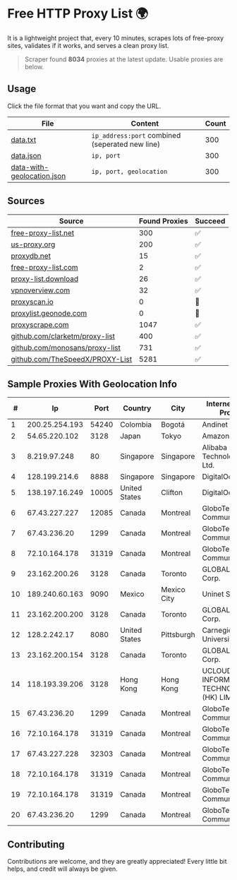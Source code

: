 
# Free HTTP Proxy List 🌍

It is a lightweight project that, every 10 minutes, scrapes lots of free-proxy sites, validates if it works, and serves a clean proxy list.


> Scraper found **8034** proxies at the latest update. Usable proxies are below.

## Usage

Click the file format that you want and copy the URL.


|File|Content|Count|
|----|-------|-----|
|[data.txt](https://raw.githubusercontent.com/themiralay/Proxy-List-World/master/data.txt)|`ip_address:port` combined (seperated new line)|300|
|[data.json](https://raw.githubusercontent.com/themiralay/Proxy-List-World/master/data.json)|`ip, port`|300|
|[data-with-geolocation.json](https://raw.githubusercontent.com/themiralay/Proxy-List-World/master/data-with-geolocation.json)|`ip, port, geolocation`|300|

## Sources

|Source|Found Proxies|Succeed|
|------|-------------|-------|
|[free-proxy-list.net](https://free-proxy-list.net)|300|✅|
|[us-proxy.org](https://www.us-proxy.org)|200|✅|
|[proxydb.net](http://proxydb.net)|15|✅|
|[free-proxy-list.com](https://free-proxy-list.com/?page=&port=&type%5B%5D=http&type%5B%5D=https&up_time=0&search=Search)|2|✅|
|[proxy-list.download](https://www.proxy-list.download/HTTP)|26|✅|
|[vpnoverview.com](https://vpnoverview.com/privacy/anonymous-browsing/free-proxy-servers)|32|✅|
|[proxyscan.io](https://www.proxyscan.io)|0|🚫|
|[proxylist.geonode.com](https://proxylist.geonode.com/api/proxy-list?limit=300&page=1&sort_by=lastChecked&sort_type=desc&protocols=http,https)|0|🚫|
|[proxyscrape.com](https://api.proxyscrape.com/v2/?request=displayproxies&protocol=http&timeout=10000&country=all&ssl=all&anonymity=all)|1047|✅|
|[github.com/clarketm/proxy-list](https://raw.githubusercontent.com/clarketm/proxy-list/master/proxy-list-raw.txt)|400|✅|
|[github.com/monosans/proxy-list](https://raw.githubusercontent.com/monosans/proxy-list/main/proxies/http.txt)|731|✅|
|[github.com/TheSpeedX/PROXY-List](https://raw.githubusercontent.com/TheSpeedX/PROXY-List/master/http.txt)|5281|✅|


## Sample Proxies With Geolocation Info

|#|Ip|Port|Country|City|Internet Service Provider|
|-|--|----|-------|----|-------------------------|
|1|200.25.254.193|54240|Colombia|Bogotá|Andinet ON Line|
|2|54.65.220.102|3128|Japan|Tokyo|Amazon.com, Inc.|
|3|8.219.97.248|80|Singapore|Singapore|Alibaba (US) Technology Co., Ltd.|
|4|128.199.214.6|8888|Singapore|Singapore|DigitalOcean, LLC|
|5|138.197.16.249|10005|United States|Clifton|DigitalOcean, LLC|
|6|67.43.227.227|12085|Canada|Montreal|GloboTech Communications|
|7|67.43.236.20|1299|Canada|Montreal|GloboTech Communications|
|8|72.10.164.178|31319|Canada|Montreal|GloboTech Communications|
|9|23.162.200.26|3128|Canada|Toronto|GLOBALTELEHOST Corp.|
|10|189.240.60.163|9090|Mexico|Mexico City|Uninet S.A. de C.V.|
|11|23.162.200.200|3128|Canada|Toronto|GLOBALTELEHOST Corp.|
|12|128.2.242.17|8080|United States|Pittsburgh|Carnegie Mellon University|
|13|23.162.200.154|3128|Canada|Toronto|GLOBALTELEHOST Corp.|
|14|118.193.39.206|3128|Hong Kong|Hong Kong|UCLOUD INFORMATION TECHNOLOGY (HK) LIMITED|
|15|67.43.236.20|1299|Canada|Montreal|GloboTech Communications|
|16|72.10.164.178|31319|Canada|Montreal|GloboTech Communications|
|17|67.43.227.228|32303|Canada|Montreal|GloboTech Communications|
|18|72.10.164.178|31319|Canada|Montreal|GloboTech Communications|
|19|72.10.164.178|31319|Canada|Montreal|GloboTech Communications|
|20|67.43.236.20|1299|Canada|Montreal|GloboTech Communications|



## Contributing

Contributions are welcome, and they are greatly appreciated! Every
little bit helps, and credit will always be given.

